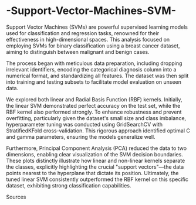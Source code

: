 # -Support-Vector-Machines-SVM-

Support Vector Machines (SVMs) are powerful supervised learning models used for classification and regression tasks, renowned for their effectiveness in high-dimensional spaces. This analysis focused on employing SVMs for binary classification using a breast cancer dataset, aiming to distinguish between malignant and benign cases.

The process began with meticulous data preparation, including dropping irrelevant identifiers, encoding the categorical diagnosis column into a numerical format, and standardizing all features. The dataset was then split into training and testing subsets to facilitate model evaluation on unseen data.

We explored both linear and Radial Basis Function (RBF) kernels. Initially, the linear SVM demonstrated perfect accuracy on the test set, while the RBF kernel also performed strongly. To enhance robustness and prevent overfitting, particularly given the dataset's small size and class imbalance, hyperparameter tuning was conducted using GridSearchCV with StratifiedKFold cross-validation. This rigorous approach identified optimal C and gamma parameters, ensuring the models generalize well.

Furthermore, Principal Component Analysis (PCA) reduced the data to two dimensions, enabling clear visualization of the SVM decision boundaries. These plots distinctly illustrate how linear and non-linear kernels separate the classes, explicitly highlighting the crucial "support vectors"—the data points nearest to the hyperplane that dictate its position. Ultimately, the tuned linear SVM consistently outperformed the RBF kernel on this specific dataset, exhibiting strong classification capabilities.

Sources
